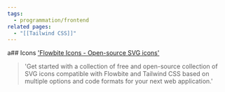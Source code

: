```yaml
---
tags:
  - programmation/frontend
related pages:
  - "[[Tailwind CSS]]"
---
```

a## Icons
['Flowbite Icons - Open-source SVG icons']('https://flowbite.com/icons/')
> 'Get started with a collection of free and open-source collection of SVG icons compatible with Flowbite and Tailwind CSS based on multiple options and code formats for your next web application.'

